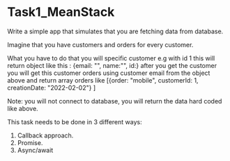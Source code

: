 # Task1_MeanStack
Write a simple app that simulates that you are fetching data from database.

Imagine that you have customers and orders for every customer.

What you have to do that you will specific customer e.g with id 1 this will return object 
like this :  {email: "", name:"", id:}
after you get the customer you will get this customer orders using customer email from the object above and return
array orders like [{order: "mobile", customerId: 1, creationDate: "2022-02-02"} ]  

Note: you will not connect to database, you will return the data hard coded like above.

This task needs to be done in 3 different ways:
1. Callback approach.
2. Promise.
3. Async/await
